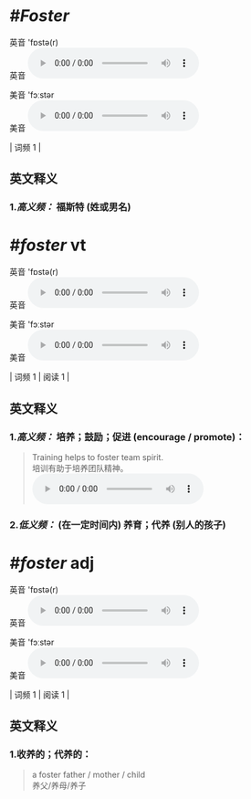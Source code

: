# ***\#Foster*** 
英音 'fɒstə(r)  
英音
<audio src="./media/Foster100.aac" controls="controls"></audio>

美音 'fɔːstər  
美音
<audio src="./media/Foster200.aac" controls="controls"></audio>



| 词频 1 |  

英文释义
---
### 1.*高义频：* **福斯特 (姓或男名)**  


# ***\#foster*** vt
英音 'fɒstə(r)  
英音
<audio src="./media/foster-B.aac" controls="controls"></audio>

美音 'fɔːstər  
美音
<audio src="./media/foster.aac" controls="controls"></audio>



| 词频 1 | 阅读 1 |  

英文释义
---
### 1.*高义频：* **培养；鼓励；促进 (encourage / promote)：**  

 > Training helps to foster team spirit.  
 > 培训有助于培养团队精神。    
<audio src="./media/Training helps to 317补录_AAC.aac" controls="controls"></audio>

### 2.*低义频：* **(在一定时间内) 养育；代养 (别人的孩子)**  


# ***\#foster*** adj
英音 'fɒstə(r)  
英音
<audio src="./media/foster-B.aac" controls="controls"></audio>

美音 'fɔːstər  
美音
<audio src="./media/foster.aac" controls="controls"></audio>



| 词频 1 | 阅读 1 |  

英文释义
---
### 1.**收养的；代养的：**  

 > a foster father / mother / child  
 > 养父/养母/养子    


